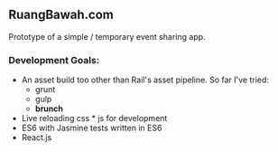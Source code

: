 ## RuangBawah.com

Prototype of a simple / temporary event sharing app.

### Development Goals:

- An asset build too other than Rail's asset pipeline.  So far I've tried:
  + grunt
  + gulp
  + __brunch__
- Live reloading css * js for development
- ES6 with Jasmine tests written in ES6
- React.js


